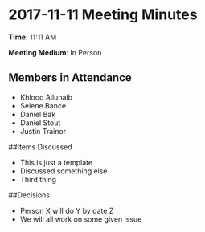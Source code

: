 # 2017-11-11 Meeting Minutes

**Time**: 11:11 AM

**Meeting Medium**: In Person

## Members in Attendance

* Khlood Alluhaib
* Selene Bance
* Daniel Bak
* Daniel Stout
* Justin Trainor

##Items Discussed

* This is just a template
* Discussed something else
* Third thing

##Decisions

* Person X will do Y by date Z
* We will all work on some given issue
